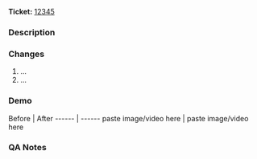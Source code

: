 
**Ticket:** [12345](https://app.asana.com/0/1203893814623116/12345)

### Description
[//]: # (Give a brief summary of why the change is being implemented.)

### Changes
[//]: # (List change details here for Code Reviewers.)
1. ...
2. ...

### Demo
[//]: # (Add screenshot or short video for demonstration how it was and how it will be.)
Before | After
------ | ------
paste image/video here | paste image/video here


### QA Notes
[//]: # (Describe useful things for QA team, e.g. important points, affected systems, what should be tested and so on.)
